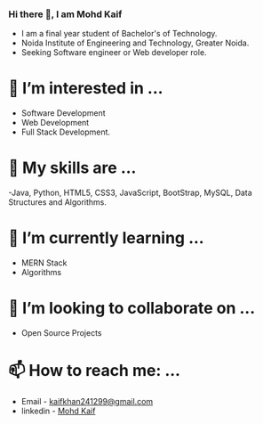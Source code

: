 ### Hi there 👋, I am Mohd Kaif
 - I am a final year student of Bachelor's of Technology.
 - Noida Institute of Engineering and Technology, Greater Noida.
 - Seeking Software engineer or Web developer role.

# 👀 I’m interested in ... 
 - Software Development
 - Web Development
 - Full Stack Development.

# 🔭 My skills are ...
  -Java, Python, HTML5, CSS3, JavaScript, BootStrap, MySQL, Data Structures and Algorithms.

# 🌱 I’m currently learning ...
  - MERN Stack
  - Algorithms
    
# 👯 I’m looking to collaborate on ...
  - Open Source Projects

# 📫 How to reach me: ...
  - Email - kaifkhan241299@gmail.com
  - linkedin - [Mohd Kaif](https://www.linkedin.com/in/mohdkaif2001/)
